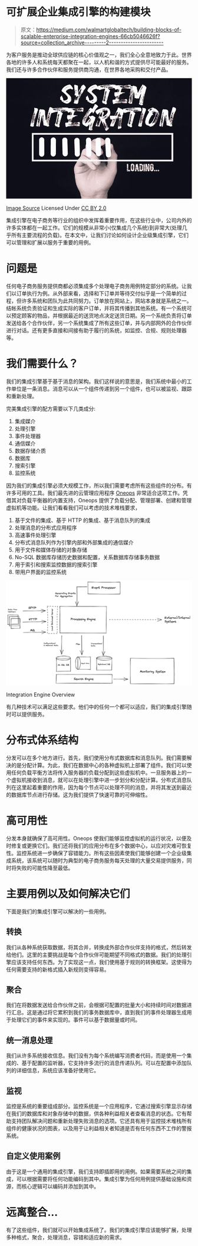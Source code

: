 # 可扩展企业集成引擎的构建模块

> 原文：<https://medium.com/walmartglobaltech/building-blocks-of-scalable-enterprise-integration-engines-66cb5046626f?source=collection_archive---------2----------------------->

为客户服务是推动全球供应链的核心价值观之一，我们全心全意地致力于此。世界各地的许多人和系统每天都聚在一起，以人机和谐的方式提供尽可能最好的服务。我们还与许多合作伙伴和服务提供商沟通，在世界各地采购和交付产品。

![](img/2120ebb2bf74a0c194344a00c1f9f169.png)

[Image Source](https://www.flickr.com/photos/91261194@N06/49746754066) Licensed Under [CC BY 2.0](https://creativecommons.org/licenses/by/2.0/)

集成引擎在电子商务等行业的组织中发挥着重要作用，在这些行业中，公司内外的许多实体都在一起工作。它们的规模从非常小(仅集成几个系统)到非常大(处理几乎所有主要流程的负载)。在本文中，让我们讨论如何设计企业级集成引擎，它们可以管理和扩展以服务于重要的用例。

# 问题是

任何电子商务服务提供商都必须集成多个处理电子商务用例特定部分的系统。让我们以订单执行为例。从外部来看，选择和下订单并等待交付似乎是一个简单的过程，但许多系统和团队为此共同努力。订单放在网站上，网站本身就是系统之一。结帐系统负责验证和生成实际的客户订单，并将其传播到其他系统。有一个系统可以预定顾客的物品，并根据最近的送货地点决定送货日期。另一个系统负责将订单发送给各个合作伙伴，另一个系统集成了所有这些订单，并与内部网外的合作伙伴进行对话。还有更多直接和间接有助于履行的系统，如监控、合规、规则处理器等。

# 我们需要什么？

我们的集成引擎基于基于消息的架构。我们这样说的意思是，我们系统中最小的工作单位是一条消息。消息可以从一个组件传递到另一个组件，也可以被监视、跟踪和重新处理。

完美集成引擎的配方需要以下几类成分:

1.  集成媒介
2.  处理引擎
3.  事件处理器
4.  通信媒介
5.  数据存储介质
6.  数据库
7.  搜索引擎
8.  监控系统

因为我们的集成引擎必须大规模工作，所以我们需要考虑所有这些组件的分布。有许多可用的工具。我们最先进的云管理应用程序 [Oneops](https://oneops.github.io/) 非常适合这项工作。凭借其对负载平衡器的内置支持，Oneops 提供了负载分配、管理部署、创建和管理虚拟机等功能。让我们看看我们可以考虑的技术堆栈要求，

1.  基于文件的集成、基于 HTTP 的集成、基于消息队列的集成
2.  处理消息的分布式应用程序
3.  高速事件处理引擎
4.  分布式消息队列作为引擎内部和外部集成的通信媒介
5.  用于文件和媒体存储的对象存储
6.  No-SQL 数据库存储历史数据和配置，关系数据库存储事务数据
7.  用于索引和搜索监控数据的搜索引擎
8.  带用户界面的监控系统

![](img/7245363d50ecdd8b747cc7f4b0bb2ba7.png)

Integration Engine Overview

有几种技术可以满足这些要求。他们中的任何一个都可以适应，我们的集成引擎随时可以提供服务。

# 分布式体系结构

分发可以在多个地方进行。首先，我们使用分布式数据库和消息队列。我们需要解决的是分配计算。为此，我们在数据中心的各种虚拟机上部署了组件。我们可以使用任何负载平衡方法将传入服务器的负载分配到这些虚拟机中。一旦服务器上的一个虚拟机接收到消息，就可以在处理引擎中进一步划分和分配计算。分布式消息队列在这里起着重要的作用，因为每个节点可以处理不同的消息，并将其发送到最近的数据库节点进行存储。这为我们提供了快速可靠的可伸缩性。

# 高可用性

分发本身就确保了高可用性。Oneops 使我们能够监控虚拟机的运行状况，以便及时修复或更换它们。我们还将我们的应用分布在多个数据中心，以应对灾难可恢复性。监控系统进一步确保了容错能力。所有这些因素使我们能够创建一个企业级集成系统，该系统可以随时为典型的电子商务服务每天处理的大量交易提供服务，同时将失败的可能性降至最低。

# 主要用例以及如何解决它们

下面是我们的集成引擎可以解决的一些用例。

## 转换

我们从各种系统获取数据，将其合并，转换成外部合作伙伴支持的格式，然后转发给他们。这里的主要挑战是每个合作伙伴可能期望不同格式的数据。我们的处理引擎应该支持任何东西。为了实现这一点，我们使用基于规则的转换框架。这使得为任何需要支持的新格式插入新规则变得容易。

## 聚合

我们在将数据发送给合作伙伴之前，会根据可配置的批量大小和持续时间对数据进行汇总。这是通过将它累积到我们的事务数据库中，直到我们的事件处理器生成用于处理它们的事件来实现的。事件可以基于数据量或时间。

## 统一消息处理

我们从许多系统接收信息。我们没有为每个系统编写消费者代码，而是使用一个集成的、基于配置的监听器，它支持许多流行的消息传递队列。可以在配置中添加队列的详细信息，系统应该准备好使用它。

## 监视

监控是系统的重要组成部分。监控系统是一个应用程序，它通过搜索引擎显示存储在我们的数据库和对象存储中的数据，供各种利益相关者查看消息的状态。它有帮助支持团队解决问题和重新处理失败消息的选项。它还具有用于监控技术堆栈所有组件的健康状况的图表，以及用于让利益相关者知道是否有任何东西不工作的警报系统。

## 自定义使用案例

由于这是一个通用的集成引擎，我们支持即插即用的用例。如果需要系统之间的集成，可以根据需要将任何功能编码到其中。集成引擎为任何用例提供基础设施和资源，而核心逻辑可以编码并添加到其中。

# 远离整合…

有了这些组件，我们就可以开始集成系统了。我们的集成引擎应该能够扩展，处理多种格式，聚合，处理消息，容错和适应新的需求。